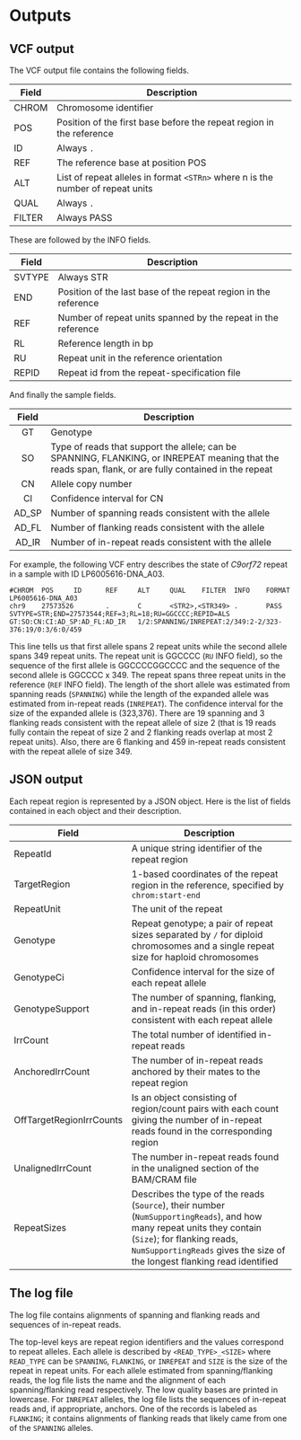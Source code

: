 # Outputs

VCF output
----------

The VCF output file contains the following fields.

 Field  | Description
--------|----------------------------------------------------------------------------------
 CHROM  | Chromosome identifier
 POS    | Position of the first base before the repeat region in the reference
 ID     | Always `.`
 REF    | The reference base at position POS
 ALT    | List of repeat alleles in format `<STRn>` where n is the number of repeat units
 QUAL   | Always `.`
 FILTER | Always PASS

These are followed by the INFO fields.

Field    | Description
---------|---------------------------------------------------------
 SVTYPE  | Always STR
 END     | Position of the last base of the repeat region in the reference
 REF     | Number of repeat units spanned by the repeat in the reference
 RL      | Reference length in bp
 RU      | Repeat unit in the reference orientation
 REPID   | Repeat id from the repeat-specification file

And finally the sample fields.

 Field | Description
:-----:|---------------------------------------------------------
 GT    | Genotype
 SO    | Type of reads that support the allele; can be SPANNING, FLANKING, or INREPEAT meaning that the reads span, flank, or are fully contained in the repeat
 CN    | Allele copy number
 CI    | Confidence interval for CN
 AD_SP | Number of spanning reads consistent with the allele
 AD_FL | Number of flanking reads consistent with the allele
 AD_IR | Number of in-repeat reads consistent with the allele

For example, the following VCF entry describes the state of 
*C9orf72* repeat in a sample with ID LP6005616-DNA_A03.

```
#CHROM  POS     ID      REF     ALT     QUAL    FILTER  INFO    FORMAT  LP6005616-DNA_A03
chr9    27573526        .       C       <STR2>,<STR349> .       PASS    SVTYPE=STR;END=27573544;REF=3;RL=18;RU=GGCCCC;REPID=ALS GT:SO:CN:CI:AD_SP:AD_FL:AD_IR   1/2:SPANNING/INREPEAT:2/349:2-2/323-376:19/0:3/6:0/459
```

This line tells us that first allele spans 2 repeat units while 
the second allele spans 349 repeat units. The repeat unit is 
GGCCCC (`RU` INFO field), so the sequence of the first allele 
is GGCCCCGGCCCC and the sequence of the second allele is GGCCCC x 349. 
The repeat spans three repeat units in the reference (`REF` INFO 
field). The length of the short allele was estimated from spanning 
reads (`SPANNING`) while the length of the expanded allele was 
estimated from in-repeat reads (`INREPEAT`). The confidence interval 
for the size of the expanded allele is (323,376). There are 19 
spanning and 3 flanking reads consistent with the repeat allele of 
size 2 (that is 19 reads fully contain the repeat of size 2 and 2 
flanking reads overlap at most 2 repeat units). Also, there are 6 
flanking and 459 in-repeat reads consistent with the repeat allele 
of size 349.

JSON output
-----------

Each repeat region is represented by a JSON object. Here is the list 
of fields contained in each object and their description.

 Field             | Description
-------------------|---------------------------------------------------------
 RepeatId          | A unique string identifier of the repeat region
 TargetRegion      | 1-based coordinates of the repeat region in the reference, specified by `chrom:start-end`
 RepeatUnit        | The unit of the repeat
 Genotype          | Repeat genotype; a pair of repeat sizes separated by `/` for diploid chromosomes and a single repeat size for haploid chromosomes
 GenotypeCi        | Confidence interval for the size of each repeat allele
 GenotypeSupport   | The number of spanning, flanking, and in-repeat reads (in this order) consistent with each repeat allele
 IrrCount          | The total number of identified in-repeat reads
 AnchoredIrrCount  | The number of in-repeat reads anchored by their mates to the repeat region
 OffTargetRegionIrrCounts | Is an object consisting of region/count pairs with each count giving the number of in-repeat reads found in the corresponding region
 UnalignedIrrCount | The number in-repeat reads found in the unaligned section of the BAM/CRAM file
 RepeatSizes       | Describes the type of the reads (`Source`), their number (`NumSupportingReads`), and how many repeat units they contain (`Size`); for flanking reads, `NumSupportingReads` gives the size of the longest flanking read identified

The log file
------------

The log file contains alignments of spanning and flanking reads and sequences of in-repeat reads.

The top-level keys are repeat region identifiers and the values correspond to repeat alleles. Each allele is described by `<READ_TYPE>_<SIZE>` where `READ_TYPE` can be `SPANNING`, `FLANKING`, or `INREPEAT` and `SIZE` is the size of the repeat in repeat units. For each allele estimated from spanning/flanking reads, the log file lists the name and the alignment of each spanning/flanking read respectively. The low quality bases are printed in lowercase. For `INREPEAT` alleles, the log file lists the sequences of in-repeat reads and, if appropriate, anchors. One of the records is labeled as `FLANKING`; it contains alignments of flanking reads that likely came from one of the `SPANNING` alleles.